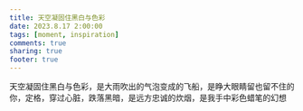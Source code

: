 ```yaml
---
title: 天空凝固住黑白与色彩
date: 2023.8.17 2:00:00
tags: [moment, inspiration]
comments: true
sharing: true
footer: true
---
```

天空凝固住黑白与色彩，是大雨吹出的气泡变成的飞船，是睁大眼睛留也留不住的你，定格，穿过心脏，跌落黑暗，是远方忠诚的炊烟，是我手中彩色蜡笔的幻想

